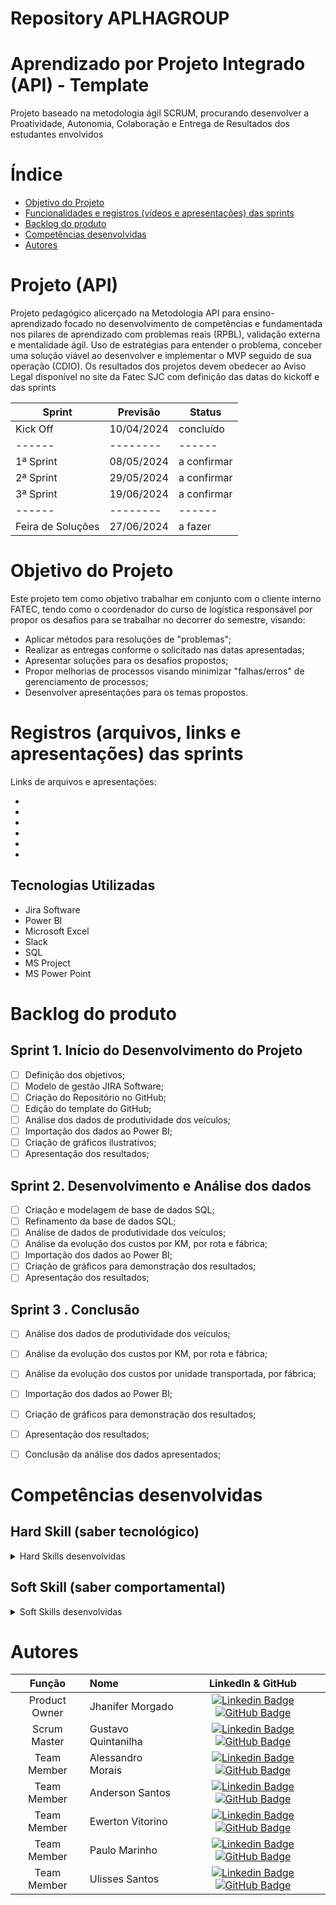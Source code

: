 # Repository APLHAGROUP
# Aprendizado por Projeto Integrado (API) - Template


Projeto baseado na metodologia ágil SCRUM, procurando desenvolver a Proatividade, Autonomia, Colaboração e Entrega de Resultados dos estudantes envolvidos


# Índice
* [Objetivo do Projeto](#objetivo-do-projeto)
* [Funcionalidades e registros (vídeos e apresentações) das sprints](#funcionalidades-e-registros-(vídeos-e-apresentações)-das-sprints)
* [Backlog do produto](#Backlog-do-produto)
* [Competências desenvolvidas](#competências-desenvolvidas)
* [Autores](#autores)

# Projeto (API) 
Projeto pedagógico alicerçado na Metodologia API para ensino-aprendizado focado no desenvolvimento de competências e fundamentada nos pilares de aprendizado com problemas reais (RPBL), validação externa e mentalidade ágil. 
Uso de estratégias para entender o problema, conceber uma solução viável ao desenvolver e implementar o MVP seguido de sua operação (CDIO). 
Os resultados dos projetos devem obedecer ao Aviso Legal disponível no site da Fatec SJC com definição das datas do kickoff e das sprints

Sprint | Previsão | Status|
|----------|----------|----------|
|Kick Off| 10/04/2024 | concluído |
|------|--------|------|
|1ª Sprint| 08/05/2024 | a confirmar |
|2ª Sprint| 29/05/2024 | a confirmar |
|3ª Sprint| 19/06/2024 | a confirmar |
|------|--------|------|
|Feira de Soluções | 27/06/2024 | a fazer |





# Objetivo do Projeto
Este projeto tem como objetivo trabalhar em conjunto com o cliente interno FATEC, tendo como o coordenador do curso de logística responsável por propor os desafios para se trabalhar no decorrer do semestre, visando:

* Aplicar métodos para resoluções de "problemas";
* Realizar as entregas conforme o solicitado nas datas apresentadas;
* Apresentar soluções para os desafios propostos;
* Propor melhorias de processos visando minimizar "falhas/erros" de gerenciamento de processos;
* Desenvolver apresentações para os temas propostos.

# Registros (arquivos, links e apresentações) das sprints

Links de arquivos e apresentações:

*
*
*
*
*
*



## Tecnologias Utilizadas

* Jira Software
* Power BI
* Microsoft Excel
* Slack
* SQL
* MS Project
* MS Power Point



# Backlog do produto

## Sprint 1. Início do Desenvolvimento do Projeto
- [ ] Definição dos objetivos;
- [ ] Modelo de gestão JIRA Software;
- [ ] Criação do Repositório no GitHub;
- [ ] Edição do template do GitHub;
- [ ] Análise dos dados de produtividade dos veículos;
- [ ] Importação dos dados ao Power BI;
- [ ] Criação de gráficos ilustrativos;
- [ ] Apresentação dos resultados;

## Sprint 2. Desenvolvimento e Análise dos dados
- [ ] Criação e modelagem de base de dados SQL;
- [ ] Refinamento da base de dados SQL;
- [ ] Análise de dados de produtividade dos veículos;
- [ ] Análise da evolução dos custos por KM, por rota e fábrica;
- [ ] Importação dos dados ao Power BI;
- [ ] Criação de gráficos para demonstração dos resultados;
- [ ] Apresentação dos resultados;
      
## Sprint 3 . Conclusão
- [ ] Análise dos dados de produtividade dos veículos;
- [ ] Análise da evolução dos custos por KM, por rota e fábrica;
- [ ] Análise da evolução dos custos por unidade transportada, por fábrica;
- [ ] Importação dos dados ao Power BI;
- [ ] Criação de gráficos para demonstração dos resultados;
- [ ] Apresentação dos resultados;
- [ ] Conclusão da análise dos dados apresentados;


# Competências desenvolvidas

## Hard Skill (saber tecnológico)
<details>
<summary>Hard Skills desenvolvidas</summary>
  
| Tecnologia/Metodologia | Classificação |
| ---------------------- | ------------- |
| GitHub | ★ ★ ★ ★ ★ ★ ★ ☆ ☆ ☆ |
| Gestão de Projetos | ★ ★ ★ ★ ★ ★ ★ ★ ☆ ☆ |
| Scrum Master | ★ ★ ★ ★ ★ ★ ★ ☆ ☆ ☆ |
| Prodct Owner | ★ ★ ★ ★ ★ ★ ★ ☆ ☆ ☆ |
| Markdown | ★ ★ ★ ★ ★ ★ ★ ☆ ☆ ☆ |
| Git Projects | ★ ★ ★ ★ ★ ★ ★ ☆ ☆ ☆ |
 
</details>

## Soft Skill (saber comportamental)
<details>
<summary>Soft Skills desenvolvidas</summary>

| Habilidades | Classificação |
| ---------------------- | ------------- |
| Colaboração | ★ ★ ★ ★ ★ ★ ★ ★ ☆ ☆ |
| Proatividade| ★ ★ ★ ★ ★ ★ ★ ☆ ☆ ☆ |
| Pensamento Crítico | ★ ★ ★ ★ ★ ★ ★ ★ ★ ☆ |
| Gerenciamento de Tempo | ★ ★ ★ ★ ★ ★ ★ ☆ ☆ ☆ |
| Adaptabilidade | ★ ★ ★ ★ ★ ★ ★ ★ ★ ☆ |
| Resiliência | ★ ★ ★ ★ ★ ★ ★ ★ ★ ★ |

</details>

# Autores
|    Função     | Nome                                  |                                                                                                                                                      LinkedIn & GitHub                                                                                                                                                      |
| :-----------: | :------------------------------------ | :-------------------------------------------------------------------------------------------------------------------------------------------------------------------------------------------------------------------------------------------------------------------------------------------------------------------------: |
| Product Owner | Jhanifer Morgado | [![Linkedin Badge](https://img.shields.io/badge/Linkedin-blue?style=flat-square&logo=Linkedin&logoColor=white)](https://github.com/JhaniferMorgado) [![GitHub Badge](https://img.shields.io/badge/GitHub-111217?style=flat-square&logo=github&logoColor=white)](https://github.com/JhaniferMorgado)              |
| Scrum Master  | Gustavo Quintanilha | [![Linkedin Badge](https://img.shields.io/badge/Linkedin-blue?style=flat-square&logo=Linkedin&logoColor=white)](https://github.com/GustavoQuintanilha) [![GitHub Badge](https://img.shields.io/badge/GitHub-111217?style=flat-square&logo=github&logoColor=white)](https://github.com/GustavoQuintanilha)     |
|  Team Member  | Alessandro Morais | [![Linkedin Badge](https://img.shields.io/badge/Linkedin-blue?style=flat-square&logo=Linkedin&logoColor=white)](https://github.com/MORAIS0989) [![GitHub Badge](https://img.shields.io/badge/GitHub-111217?style=flat-square&logo=github&logoColor=white)](https://github.com/MORAIS0989)     |
|  Team Member  | Anderson Santos | [![Linkedin Badge](https://img.shields.io/badge/Linkedin-blue?style=flat-square&logo=Linkedin&logoColor=white)](https://github.com/AndersonSantosCPV) [![GitHub Badge](https://img.shields.io/badge/GitHub-111217?style=flat-square&logo=github&logoColor=white)](https://github.com/AndersonSantosCPV)     |
|  Team Member  | Ewerton Vitorino | [![Linkedin Badge](https://img.shields.io/badge/Linkedin-blue?style=flat-square&logo=Linkedin&logoColor=white)](https://github.com/ewesantos7) [![GitHub Badge](https://img.shields.io/badge/GitHub-111217?style=flat-square&logo=github&logoColor=white)](https://github.com/ewesantos7)        |
|  Team Member  | Paulo Marinho | [![Linkedin Badge](https://img.shields.io/badge/Linkedin-blue?style=flat-square&logo=Linkedin&logoColor=white)](https://github.com/Paulomarinh) [![GitHub Badge](https://img.shields.io/badge/GitHub-111217?style=flat-square&logo=github&logoColor=white)](https://github.com/Paulomarinh)   |
|  Team Member  | Ulisses Santos | [![Linkedin Badge](https://img.shields.io/badge/Linkedin-blue?style=flat-square&logo=Linkedin&logoColor=white)](https://github.com/ulisses8) [![GitHub Badge](https://img.shields.io/badge/GitHub-111217?style=flat-square&logo=github&logoColor=white)](https://github.com/ulisses8)          |

